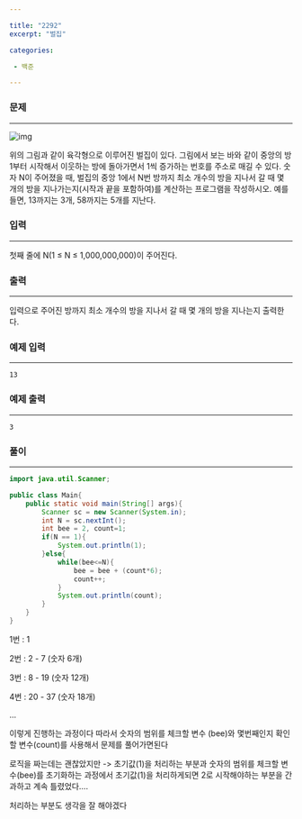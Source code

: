 ```yaml
---

title: "2292"
excerpt: "벌집"

categories:

 - 백준 

---
```


### 문제

---

![img](https://www.acmicpc.net/JudgeOnline/upload/201009/3(2).png)

위의 그림과 같이 육각형으로 이루어진 벌집이 있다. 그림에서 보는 바와 같이 중앙의 방 1부터 시작해서 이웃하는 방에 돌아가면서 1씩 증가하는 번호를 주소로 매길 수 있다. 숫자 N이 주어졌을 때, 벌집의 중앙 1에서 N번 방까지 최소 개수의 방을 지나서 갈 때 몇 개의 방을 지나가는지(시작과 끝을 포함하여)를 계산하는 프로그램을 작성하시오. 예를 들면, 13까지는 3개, 58까지는 5개를 지난다.



### 입력

---

첫째 줄에 N(1 ≤ N ≤ 1,000,000,000)이 주어진다.



### 출력

---

입력으로 주어진 방까지 최소 개수의 방을 지나서 갈 때 몇 개의 방을 지나는지 출력한다.



### 예제 입력

---

```
13
```



### 예제 출력

---

```
3
```





### 풀이

---

```java
import java.util.Scanner;

public class Main{
    public static void main(String[] args){
        Scanner sc = new Scanner(System.in);
        int N = sc.nextInt();
        int bee = 2, count=1;
        if(N == 1){
            System.out.println(1);
        }else{
            while(bee<=N){
                bee = bee + (count*6);
                count++;
            }
            System.out.println(count);
        }
    }
}
```

1번 : 1

2번 : 2 - 7 (숫자 6개)

3번 : 8 - 19 (숫자 12개)

4번 : 20 - 37 (숫자 18개)

...

이렇게 진행하는 과정이다 따라서 숫자의 범위를 체크할 변수 (bee)와 몇번째인지 확인할 변수(count)를 사용해서 문제를 풀어가면된다

로직을 짜는데는 괜찮았지만 -> 초기값(1)을 처리하는 부분과 숫자의 범위를 체크할 변수(bee)를 초기화하는 과정에서 초기값(1)을 처리하게되면 2로 시작해야하는 부분을 간과하고 계속 틀렸었다....

처리하는 부분도 생각을 잘 해야겠다